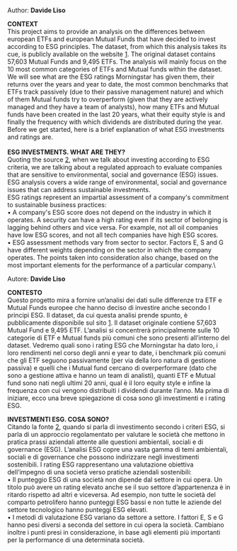 Author: **Davide Liso**

**CONTEXT**\
This project aims to provide an analysis on the differences between european ETFs and european Mutual Funds that have decided to invest
according to ESG principles. The dataset, from which this analysis takes its cue, is publicly available on the website [1](https://www.morningstar.co.uk). The original dataset
contains 57,603 Mutual Funds and 9,495 ETFs. The analysis will mainly focus on the 10 most common categories of ETFs and Mutual funds
within the dataset.\
We will see what are the ESG ratings Morningstar has given them, their returns over the years and year to date, the most common
benchmarks that ETFs track passively (due to their passive management nature) and which of them Mutual funds try to overperform (given
that they are actively managed and they have a team of analysts), how many ETFs and Mutual funds have been created in the last 20 years,
what their equity style is and finally the frequency with which dividends are distributed during the year. Before we get started, here is a brief
explanation of what ESG investments and ratings are.\
\
**ESG INVESTMENTS. WHAT ARE THEY?**\
Quoting the source [2](https://www.ishares.com/it/investitori-professionali/it/temi-d-investimenti/investimenti-sostenibili/what-means-esg?switchLocale=y&siteEntryPassthrough=true), when we talk about investing according to ESG criteria, we are talking about a regulated approach to evaluate
companies that are sensitive to environmental, social and governance (ESG) issues. ESG analysis covers a wide range of environmental, social
and governance issues that can address sustainable investments.\
ESG ratings represent an impartial assessment of a company's commitment to sustainable business practices:\
• A company's ESG score does not depend on the industry in which it operates. A security can have a high rating even if its sector of
belonging is lagging behind others and vice versa. For example, not all oil companies have low ESG scores, and not all tech companies have
high ESG scores.\
• ESG assessment methods vary from sector to sector. Factors E, S and G have different weights depending on the sector in which the
company operates. The points taken into consideration also change, based on the most important elements for the performance of a particular
company.\


Autore: **Davide Liso**

**CONTESTO**  
Questo progetto mira a fornire un’analisi dei dati sulle differenze tra ETF e Mutual Funds europee che hanno deciso di investire anche secondo
I principi ESG. Il dataset, da cui questa analisi prende spunto, è pubblicamente disponibile sul sito [1](https://www.morningstar.co.uk). Il dataset originale contiene 57,603
Mutual Fund e 9,495 ETF. 
L’analisi si concentrerà principalmente sulle 10 categorie di ETF e Mutual funds più comuni che sono presenti
all’interno del dataset. Vedremo quali sono i rating ESG che Morningstar ha dato loro, i loro rendimenti nel corso degli anni e year to date, i
benchmark più comuni che gli ETF seguono passivamente (per via della loro natura di gestione passiva) e quelli che i Mutual fund cercano di
overperformare (dato che sono a gestione attiva e hanno un team di analisti), quanti ETF e Mutual fund sono nati negli ultimi 20 anni, qual è il
loro equity style e infine la frequenza con cui vengono distribuiti i dividendi durante l’anno.
Ma prima di iniziare, ecco una breve spiegazione di cosa sono gli investimenti e i rating ESG.



**INVESTMENTI ESG. COSA SONO?** \
Citando la fonte [2](https://www.ishares.com/it/investitori-professionali/it/temi-d-investimenti/investimenti-sostenibili/what-means-esg?switchLocale=y&siteEntryPassthrough=true), quando si parla di investimento secondo i criteri ESG, si parla di un approccio regolamentato per valutare le società che
mettono in pratica prassi aziendali attente alle questioni ambientali, sociali e di governance (ESG). L’analisi ESG copre una vasta gamma di
temi ambientali, sociali e di governance che possono indirizzare negli investimenti sostenibili. I rating ESG rappresentano una valutazione
obiettiva dell’impegno di una società verso pratiche aziendali sostenibili:\
• Il punteggio ESG di una società non dipende dal settore in cui opera. Un titolo può avere un rating elevato anche se il suo settore
d’appartenenza è in ritardo rispetto ad altri e viceversa. Ad esempio, non tutte le società del comparto petrolifero hanno punteggi ESG bassi e
non tutte le aziende del settore tecnologico hanno punteggi ESG elevati.\
• I metodi di valutazione ESG variano da settore a settore. I fattori E, S e G hanno pesi diversi a seconda del settore in cui opera la
società. Cambiano inoltre i punti presi in considerazione, in base agli elementi più importanti per la performance di una determinata società.















